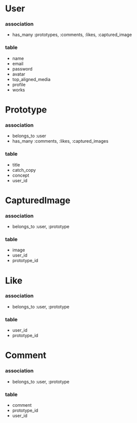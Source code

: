 # User
### association
- has_many :prototypes, :comments, :likes, :captured_image

### table
- name
- email
- password
- avatar
- top_aligned_media
- profile
- works

# Prototype
### association
- belongs_to :user
- has_many :comments, :likes, :captured_images

### table
- title
- catch_copy
- concept
- user_id

# CapturedImage
### association
- belongs_to :user, :prototype

### table
- image
- user_id
- prototype_id

# Like
### association
- belongs_to :user, :prototype

### table
- user_id
- prototype_id

# Comment
### association
- belongs_to :user, :prototype

### table
- comment
- prototype_id
- user_id

